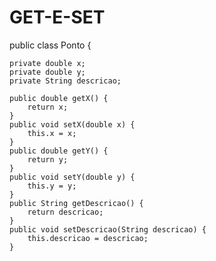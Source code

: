 # GET-E-SET
public class Ponto {

	private double x;
	private double y;
	private String descricao;

	public double getX() {
		return x;
	}
	public void setX(double x) {
		this.x = x;
	}
	public double getY() {
		return y;
	}
	public void setY(double y) {
		this.y = y;
	}
	public String getDescricao() {
		return descricao;
	}
	public void setDescricao(String descricao) {
		this.descricao = descricao;
	}
